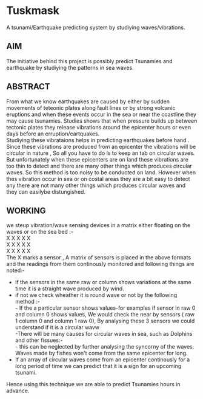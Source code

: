 # Tuskmask
A tsunami/Earthquake predicting system by studiying waves/vibrations.
## AIM 
The initiative behind this project is possibly predict Tsunamies and earthquake by studiying the patterns in sea waves.
## ABSTRACT
From what we know earthquakes are caused by either by sudden movements of teteonic plates along fault lines or by strong volcanic eruptions and when these events occur in the sea or near the coastline they may cause tsunamies. Studies shows that when pressure builds up between tectonic plates they release vibrations around the epicenter hours or even days before an erruption/eartquakes.<br>
Studiying these vibrataions helps in predicting earthquakes before hand . Since these vibrations are produced from an epicenter the vibrations will be circular in nature , So all you have to do is to keep an tab on circular waves. But unfortunately when these epicenters are on land these vibrations are too thin to detect and there are many other things which produces circular waves. So this method is too noisy to be conducted on land. However when thes vibration occur in sea or on costal areas they are a bit easy to detect any there are not many other things which produces circular waves and they can easilybe distungished.
## WORKING
we steup vibration/wave sensing devices in a matrix either floating on the waves or on the sea bed :- <br>
 X   X   X   X   X <br>
 X   X   X   X   X <br>
 X   X   X   X   X <br>
 The X marks a sensor , A matrix of sensors is placed in the above formats and the readings from them continously monitored and following things are noted:-
 - if the sensors in the same raw or column shows variations at  the same time it is a straight wave produced by wind.
 - if not we check wheather it is round wave or not by the following method :- <br>
                                                                                - If the a particular sensor shows values-for examples if sensor in raw 0 and column 0 shows values, We would check the near by sensors (  raw 1 column 0 and column 1 raw 0), By analysing these 3 sensors we could understand if it is a circular wavw
<br> -There will be many causes for circular waves in sea, such as Dolphins and other fissues:- <br>
                                                                                - this can be neglected by further analysing the syncorny of the waves. Waves made by fishes won't come from the same epicenter for long. <br>
- If an array of circular waves come from an epicenter continously for a long period of time we can predict that it is a sign for an upcoming tsunami. <br>

Hence using this technique we are able to predict Tsunamies hours in advance.
 

